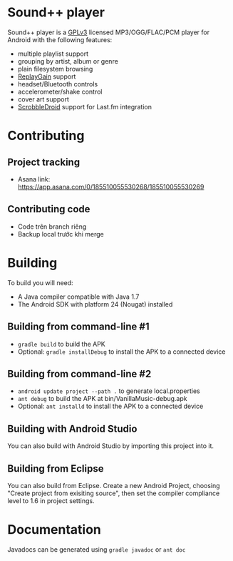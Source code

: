 Sound++ player
=====================

Sound++ player is a [GPLv3](LICENSE) licensed MP3/OGG/FLAC/PCM player for Android with the following features:
* multiple playlist support
* grouping by artist, album or genre
* plain filesystem browsing
* [ReplayGain](https://en.wikipedia.org/wiki/ReplayGain) support
* headset/Bluetooth controls
* accelerometer/shake control
* cover art support
* [ScrobbleDroid](https://code.google.com/p/scrobbledroid/) support for Last.fm integration

Contributing
===========
Project tracking
---------------
* Asana link: https://app.asana.com/0/185510055530268/185510055530269

Contributing code
---------------
* Code trên branch riêng
* Backup local trước khi merge

Building
========
To build you will need:

 * A Java compiler compatible with Java 1.7
 * The Android SDK with platform 24 (Nougat) installed

Building from command-line #1
--------------------------
 * `gradle build` to build the APK
 * Optional: `gradle installDebug` to install the APK to a connected device
 
Building from command-line #2
--------------------------
 * `android update project --path .` to generate local.properties
 * `ant debug` to build the APK at bin/VanillaMusic-debug.apk
 * Optional: `ant installd` to install the APK to a connected device

Building with Android Studio
---------------------
You can also build with Android Studio by importing this project into it.

Building from Eclipse
---------------------
You can also build from Eclipse. Create a new Android Project, choosing "Create
project from exisiting source", then set the compiler compliance level to 1.6
in project settings.

Documentation
=============
Javadocs can be generated using `gradle javadoc` or `ant doc`

